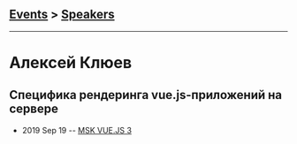 ## [Events](../README.md) > [Speakers](../speakers.md)
---

# Алексей Клюев

## Специфика рендеринга vue.js-приложений на сервере
- 2019 Sep 19 -- [MSK VUE.JS 3](https://www.youtube.com/watch?v=xot0SjunN2U)    

